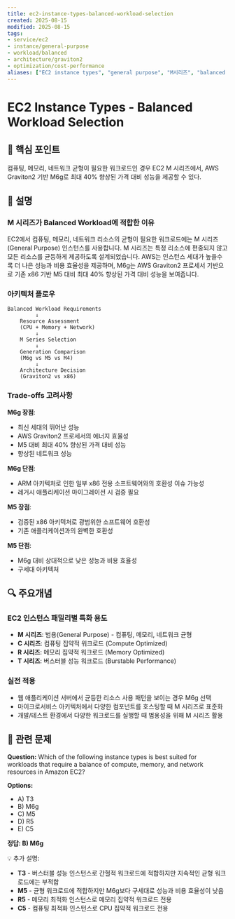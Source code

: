 ```yaml
---
title: ec2-instance-types-balanced-workload-selection
created: 2025-08-15
modified: 2025-08-15
tags:
- service/ec2
- instance/general-purpose
- workload/balanced
- architecture/graviton2
- optimization/cost-performance
aliases: ["EC2 instance types", "general purpose", "M시리즈", "balanced workload"]
---
```


# EC2 Instance Types - Balanced Workload Selection

## 🎯 핵심 포인트
컴퓨팅, 메모리, 네트워크 균형이 필요한 워크로드인 경우 EC2 M 시리즈에서, AWS Graviton2 기반 M6g로 최대 40% 향상된 가격 대비 성능을 제공할 수 있다.

## 📝 설명

### M 시리즈가 Balanced Workload에 적합한 이유
EC2에서 컴퓨팅, 메모리, 네트워크 리소스의 균형이 필요한 워크로드에는 M 시리즈(General Purpose) 인스턴스를 사용합니다. M 시리즈는 특정 리소스에 편중되지 않고 모든 리소스를 균등하게 제공하도록 설계되었습니다. AWS는 인스턴스 세대가 높을수록 더 나은 성능과 비용 효율성을 제공하며, M6g는 AWS Graviton2 프로세서 기반으로 기존 x86 기반 M5 대비 최대 40% 향상된 가격 대비 성능을 보여줍니다.

### 아키텍처 플로우
```
Balanced Workload Requirements
         ↓
    Resource Assessment
    (CPU + Memory + Network)
         ↓
    M Series Selection
         ↓
    Generation Comparison
    (M6g vs M5 vs M4)
         ↓
    Architecture Decision
    (Graviton2 vs x86)
```

### Trade-offs 고려사항

**M6g 장점**:
- 최신 세대의 뛰어난 성능
- AWS Graviton2 프로세서의 에너지 효율성
- M5 대비 최대 40% 향상된 가격 대비 성능
- 향상된 네트워크 성능

**M6g 단점**:
- ARM 아키텍처로 인한 일부 x86 전용 소프트웨어와의 호환성 이슈 가능성
- 레거시 애플리케이션 마이그레이션 시 검증 필요

**M5 장점**:
- 검증된 x86 아키텍처로 광범위한 소프트웨어 호환성
- 기존 애플리케이션과의 완벽한 호환성

**M5 단점**:
- M6g 대비 상대적으로 낮은 성능과 비용 효율성
- 구세대 아키텍처

## 🔍 주요개념

### EC2 인스턴스 패밀리별 특화 용도
- **M 시리즈**: 범용(General Purpose) - 컴퓨팅, 메모리, 네트워크 균형
- **C 시리즈**: 컴퓨팅 집약적 워크로드 (Compute Optimized)
- **R 시리즈**: 메모리 집약적 워크로드 (Memory Optimized)
- **T 시리즈**: 버스터블 성능 워크로드 (Burstable Performance)

### 실전 적용
- 웹 애플리케이션 서버에서 균등한 리소스 사용 패턴을 보이는 경우 M6g 선택
- 마이크로서비스 아키텍처에서 다양한 컴포넌트를 호스팅할 때 M 시리즈로 표준화
- 개발/테스트 환경에서 다양한 워크로드를 실행할 때 범용성을 위해 M 시리즈 활용

## 📝 관련 문제

**Question:** Which of the following instance types is best suited for workloads that require a balance of compute, memory, and network resources in Amazon EC2?

**Options:**
- A) T3
- B) M6g
- C) M5
- D) R5
- E) C5

**정답: B) M6g**

💡 추가 설명:
- **T3** - 버스터블 성능 인스턴스로 간헐적 워크로드에 적합하지만 지속적인 균형 워크로드에는 부적합
- **M5** - 균형 워크로드에 적합하지만 M6g보다 구세대로 성능과 비용 효율성이 낮음
- **R5** - 메모리 최적화 인스턴스로 메모리 집약적 워크로드 전용
- **C5** - 컴퓨팅 최적화 인스턴스로 CPU 집약적 워크로드 전용